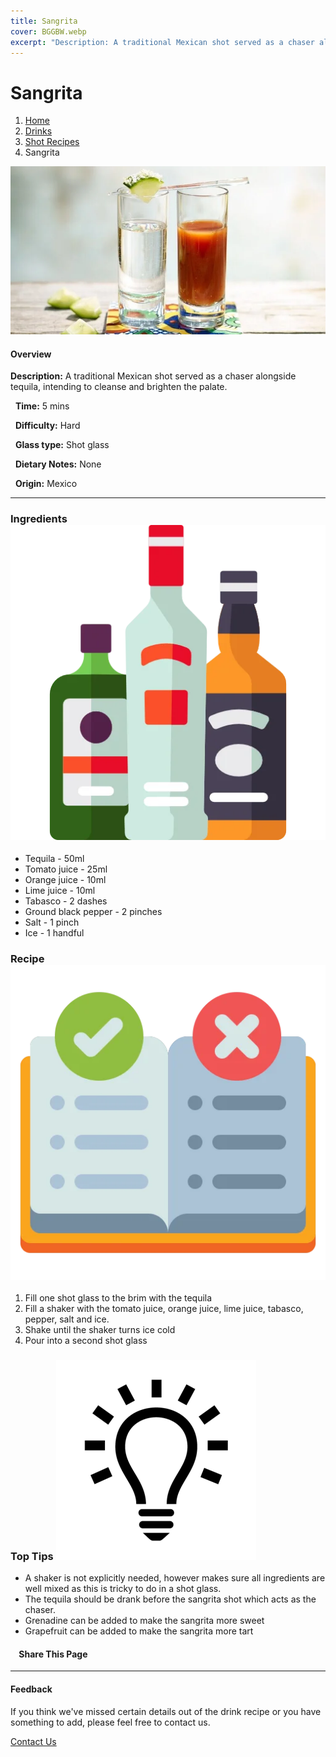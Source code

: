 ```yaml
---
title: Sangrita
cover: BGGBW.webp
excerpt: "Description: A traditional Mexican shot served as a chaser alongside tequila, intending to cleanse and brighten the palate."
---
```


# Sangrita

1.  [Home](/)
2.  [Drinks](drinks)
3.  [Shot Recipes](drinks/shotrecipes)
4.  Sangrita

![](/images/sangrita.webp)

#### Overview

**Description:** A traditional Mexican shot served as a chaser alongside tequila, intending to cleanse and brighten the palate.

  **Time:** 5 mins

  **Difficulty:** Hard

  **Glass type:** Shot glass

  **Dietary Notes:** None

  **Origin:** Mexico

* * *

### Ingredients ![target](/images/liquor.webp)

-   Tequila - 50ml
-   Tomato juice - 25ml
-   Orange juice - 10ml
-   Lime juice - 10ml
-   Tabasco - 2 dashes
-   Ground black pepper - 2 pinches
-   Salt - 1 pinch
-   Ice - 1 handful

### Recipe ![target](/images/rules.webp)

1.  Fill one shot glass to the brim with the tequila
2.  Fill a shaker with the tomato juice, orange juice, lime juice, tabasco, pepper, salt and ice.
3.  Shake until the shaker turns ice cold
4.  Pour into a second shot glass

### Top Tips ![target](/images/lightbulb.webp)

-   A shaker is not explicitly needed, however makes sure all ingredients are well mixed as this is tricky to do in a shot glass.
-   The tequila should be drank before the sangrita shot which acts as the chaser.
-   Grenadine can be added to make the sangrita more sweet
-   Grapefruit can be added to make the sangrita more tart

####     Share This Page

[](https://www.facebook.com/sharer/sharer.php?u=beergogglegames.co.uk/Drinks/ShotRecipes/sangrita)[](https://www.instagram.com/direct/new/)[](https://twitter.com/intent/tweet?url=beergogglegames.co.uk/Drinks/ShotRecipes/sangrita)

* * *

#### Feedback

If you think we've missed certain details out of the drink recipe or you have something to add, please feel free to contact us.

  
  
  
[Contact Us](contact)
